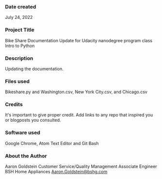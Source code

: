 ### Date created
July 24, 2022

### Project Title
Bike Share Documentation Update for Udacity nanodegree program class Intro to Python

### Description
Updating the documentation.

### Files used
Bikeshare.py and Washington.csv, New York City.csv, and Chicago.csv

### Credits
It's important to give proper credit. Add links to any repo that inspired you or blogposts you consulted.

### Software used
Google Chrome, Atom Text Editor and Git Bash

### About the Author
Aaron Goldstein
Customer Service/Quality Management Associate Engineer
BSH Home Appliances
Aaron.Goldstein@bshg.com
